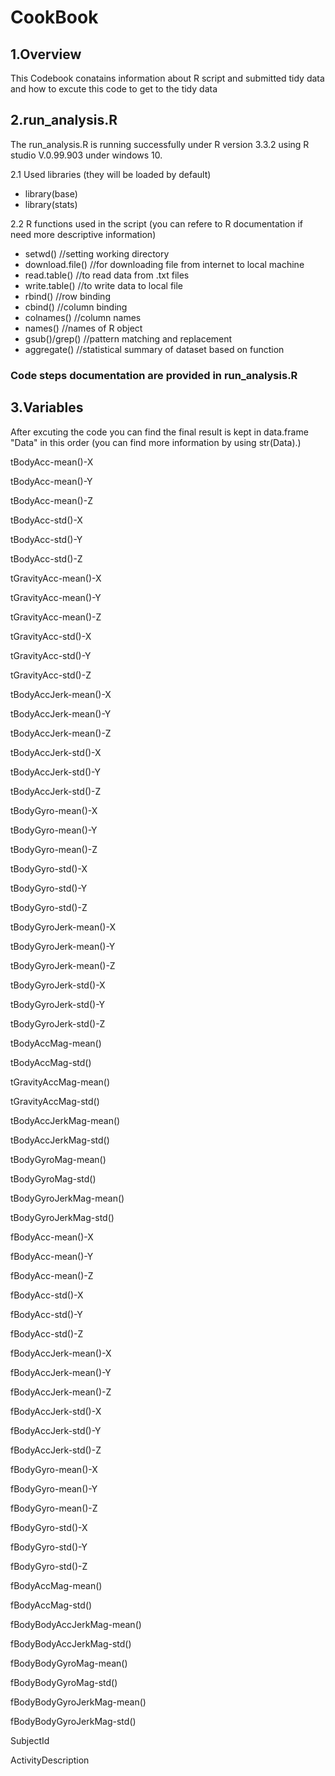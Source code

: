 # CookBook
## 1.Overview
This Codebook conatains information about R script and submitted tidy data and how to excute this code to get to the tidy data

## 2.run_analysis.R
The run_analysis.R is running successfully under R version 3.3.2 using R studio V.0.99.903 under windows 10.

2.1 Used libraries (they will be loaded by default)
* library(base)
* library(stats)

2.2 R functions used in the script (you can refere to R documentation if need more descriptive information)
* setwd()         //setting working directory
* download.file() //for downloading file from internet to local machine
* read.table()    //to read data from .txt files
* write.table()   //to write data to local file
* rbind()         //row binding
* cbind()         //column binding
* colnames()      //column names
* names()         //names of R object
* gsub()/grep()   //pattern matching and replacement
* aggregate()     //statistical summary of dataset based on function

### Code steps documentation are provided in run_analysis.R

## 3.Variables
After excuting the code you can find the final result is kept in data.frame "Data" in this order (you can find more information by using str(Data).)

tBodyAcc-mean()-X

tBodyAcc-mean()-Y

tBodyAcc-mean()-Z

tBodyAcc-std()-X

tBodyAcc-std()-Y

tBodyAcc-std()-Z

tGravityAcc-mean()-X

tGravityAcc-mean()-Y

tGravityAcc-mean()-Z

tGravityAcc-std()-X

tGravityAcc-std()-Y

tGravityAcc-std()-Z

tBodyAccJerk-mean()-X

tBodyAccJerk-mean()-Y

tBodyAccJerk-mean()-Z

tBodyAccJerk-std()-X

tBodyAccJerk-std()-Y

tBodyAccJerk-std()-Z

tBodyGyro-mean()-X

tBodyGyro-mean()-Y

tBodyGyro-mean()-Z

tBodyGyro-std()-X

tBodyGyro-std()-Y

tBodyGyro-std()-Z

tBodyGyroJerk-mean()-X

tBodyGyroJerk-mean()-Y

tBodyGyroJerk-mean()-Z

tBodyGyroJerk-std()-X

tBodyGyroJerk-std()-Y

tBodyGyroJerk-std()-Z

tBodyAccMag-mean()

tBodyAccMag-std()

tGravityAccMag-mean()

tGravityAccMag-std()

tBodyAccJerkMag-mean()

tBodyAccJerkMag-std()

tBodyGyroMag-mean()

tBodyGyroMag-std()

tBodyGyroJerkMag-mean()

tBodyGyroJerkMag-std()

fBodyAcc-mean()-X

fBodyAcc-mean()-Y

fBodyAcc-mean()-Z

fBodyAcc-std()-X

fBodyAcc-std()-Y

fBodyAcc-std()-Z

fBodyAccJerk-mean()-X

fBodyAccJerk-mean()-Y

fBodyAccJerk-mean()-Z

fBodyAccJerk-std()-X

fBodyAccJerk-std()-Y

fBodyAccJerk-std()-Z

fBodyGyro-mean()-X

fBodyGyro-mean()-Y

fBodyGyro-mean()-Z

fBodyGyro-std()-X

fBodyGyro-std()-Y

fBodyGyro-std()-Z

fBodyAccMag-mean()

fBodyAccMag-std()

fBodyBodyAccJerkMag-mean()

fBodyBodyAccJerkMag-std()

fBodyBodyGyroMag-mean()

fBodyBodyGyroMag-std()

fBodyBodyGyroJerkMag-mean()

fBodyBodyGyroJerkMag-std()

SubjectId

ActivityDescription
